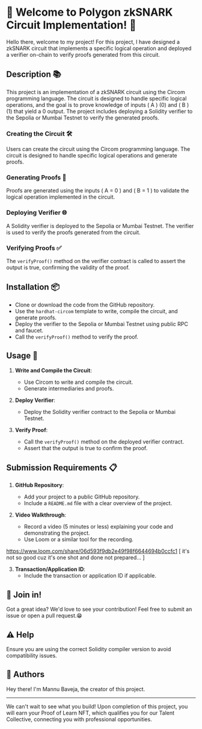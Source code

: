 # 🎉 Welcome to Polygon zkSNARK Circuit Implementation! 🎉

Hello there, welcome to my project! For this project, I have designed a zkSNARK circuit that implements a specific logical operation and deployed a verifier on-chain to verify proofs generated from this circuit.

## Description 📚

This project is an implementation of a zkSNARK circuit using the Circom programming language. The circuit is designed to handle specific logical operations, and the goal is to prove knowledge of inputs \( A \) (0) and \( B \) (1) that yield a 0 output. The project includes deploying a Solidity verifier to the Sepolia or Mumbai Testnet to verify the generated proofs.

### Creating the Circuit 🛠️
Users can create the circuit using the Circom programming language. The circuit is designed to handle specific logical operations and generate proofs.

### Generating Proofs 📜
Proofs are generated using the inputs \( A = 0 \) and \( B = 1 \) to validate the logical operation implemented in the circuit.

### Deploying Verifier 🌐
A Solidity verifier is deployed to the Sepolia or Mumbai Testnet. The verifier is used to verify the proofs generated from the circuit.

### Verifying Proofs ✅
The `verifyProof()` method on the verifier contract is called to assert the output is true, confirming the validity of the proof.

## Installation 📦

* Clone or download the code from the GitHub repository.
* Use the `hardhat-circom` template to write, compile the circuit, and generate proofs.
* Deploy the verifier to the Sepolia or Mumbai Testnet using public RPC and faucet.
* Call the `verifyProof()` method to verify the proof.

## Usage 🚀

1. **Write and Compile the Circuit**:
   - Use Circom to write and compile the circuit.
   - Generate intermediaries and proofs.

2. **Deploy Verifier**:
   - Deploy the Solidity verifier contract to the Sepolia or Mumbai Testnet.

3. **Verify Proof**:
   - Call the `verifyProof()` method on the deployed verifier contract.
   - Assert that the output is true to confirm the proof.

## Submission Requirements 📋

1. **GitHub Repository**:
   - Add your project to a public GitHub repository.
   - Include a `README.md` file with a clear overview of the project.

2. **Video Walkthrough**:
   - Record a video (5 minutes or less) explaining your code and demonstrating the project.
   - Use Loom or a similar tool for the recording.


https://www.loom.com/share/06d593f9db2e49f98f6644694b0ccfc1
[ it's not so good cuz it's one shot and done not prepared... ]

3. **Transaction/Application ID**:
   - Include the transaction or application ID if applicable.

## 👋 Join in!
Got a great idea? We'd love to see your contribution! Feel free to submit an issue or open a pull request.😁

## ⚠️ Help
Ensure you are using the correct Solidity compiler version to avoid compatibility issues.

## 👤 Authors
Hey there! I'm Mannu Baveja, the creator of this project.

---

We can't wait to see what you build! Upon completion of this project, you will earn your Proof of Learn NFT, which qualifies you for our Talent Collective, connecting you with professional opportunities.

